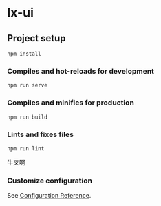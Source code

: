 # lx-ui

## Project setup
```
npm install
```

### Compiles and hot-reloads for development
```
npm run serve
```

### Compiles and minifies for production
```
npm run build
```

### Lints and fixes files
```
npm run lint
```

牛叉啊

### Customize configuration
See [Configuration Reference](https://cli.vuejs.org/config/).
